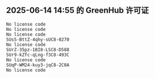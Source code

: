 ## 2025-06-14 14:55 的 GreenHub 许可证
```
No license code
No license code
No license code
SUsS-BttZ-4qhy-sUC8-0270
No license code
SUrZ-35pz-1BI8-LSC8-D588
SUr9-kZfc-qLng-f3C8-493C
No license code
SUqP-WM24-kuy3-jqC8-2C0A
No license code
```
